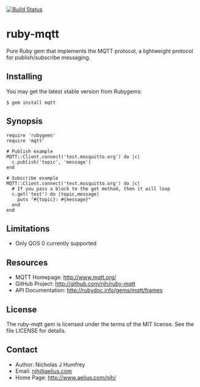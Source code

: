 [![Build Status](https://travis-ci.org/njh/ruby-mqtt.svg)](https://travis-ci.org/njh/ruby-mqtt)

ruby-mqtt
=========

Pure Ruby gem that implements the MQTT protocol, a lightweight protocol for publish/subscribe messaging.


Installing
----------

You may get the latest stable version from Rubygems:

    $ gem install mqtt


Synopsis
--------

    require 'rubygems'
    require 'mqtt'
    
    # Publish example
    MQTT::Client.connect('test.mosquitto.org') do |c|
      c.publish('topic', 'message')
    end
    
    # Subscribe example
    MQTT::Client.connect('test.mosquitto.org') do |c|
      # If you pass a block to the get method, then it will loop
      c.get('test') do |topic,message|
        puts "#{topic}: #{message}"
      end
    end


Limitations
-----------

 * Only QOS 0 currently supported


Resources
---------

* MQTT Homepage: http://www.mqtt.org/
* GitHub Project: http://github.com/njh/ruby-mqtt
* API Documentation: http://rubydoc.info/gems/mqtt/frames


License
-------

The ruby-mqtt gem is licensed under the terms of the MIT license.
See the file LICENSE for details.


Contact
-------

* Author:    Nicholas J Humfrey
* Email:     njh@aelius.com
* Home Page: http://www.aelius.com/njh/
